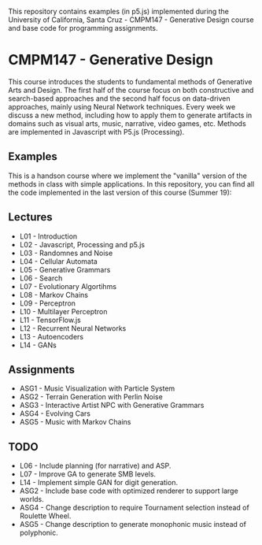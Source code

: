 This repository contains examples (in p5.js) implemented during the University of California, Santa Cruz - CMPM147 - Generative Design
course and base code for programming assignments.

# CMPM147 - Generative Design

This course introduces the students to fundamental methods of Generative Arts and Design.
The first half of the course focus on both constructive and search-based approaches and the second half
focus on data-driven approaches, mainly using Neural Network techniques. Every week we discuss a new method,
including how to apply them to generate artifacts in domains such as visual arts, music, narrative,
video games, etc.  Methods are implemented in Javascript with P5.js (Processing).

## Examples

This is a handson course where we implement the "vanilla" version of the methods in class with simple
applications. In this repository, you can find all the code implemented in the last version of this course (Summer 19):

## Lectures

* L01 - Introduction
* L02 - Javascript, Processing and p5.js
* L03 - Randomnes and Noise
* L04 - Cellular Automata
* L05 - Generative Grammars
* L06 - Search
* L07 - Evolutionary Algortihms
* L08 - Markov Chains
* L09 - Perceptron
* L10 - Multilayer Perceptron
* L11 - TensorFlow.js
* L12 - Recurrent Neural Networks
* L13 - Autoencoders
* L14 - GANs

## Assignments

* ASG1 - Music Visualization with Particle System
* ASG2 - Terrain Generation with Perlin Noise
* ASG3 - Interactive Artist NPC with Generative Grammars
* ASG4 - Evolving Cars
* ASG5 - Music with Markov Chains

## TODO

* L06 - Include planning (for narrative) and ASP.
* L07 - Improve GA to generate SMB levels.
* L14 - Implement simple GAN for digit generation.
* ASG2 - Include base code with optimized renderer to support large worlds.
* ASG4 - Change description to require Tournament selection instead of Roulette Wheel.
* ASG5 - Change description to generate monophonic music instead of polyphonic.
